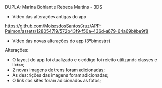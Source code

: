 
DUPLA: Marina Bohlant e Rebeca Martins - 3DS
- Vídeo das alterações antigas do app

https://github.com/MoisesdosSantosCruz/APP-Paimon/assets/128054719/572b43f9-f50a-436d-a679-64a69b8be9f8


- Vídeo das novas alterações do app (3ºbimestre)




Alterações: 
- O layout do app foi atualizado e o código foi refeito utilizando classes e listas;
- 2 novas imagens de trens foram adicionadas;
- As descrições das imagens foram adicionadas;
- O link dos sites foram adicionados as fotos;

